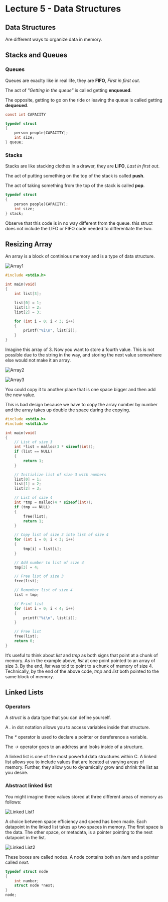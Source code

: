 # Lecture 5 - Data Structures

## Data Structures

Are different ways to organize data in memory.

## Stacks and Queues

### Queues

Queues are exaclty like in real life, they are **FIFO**, *First in first out*.

The act of *"Getting in the queue"* is called getting **enqueued**.

The opposite, getting to go on the ride or leaving the queue is called getting **dequeued**.

```c
const int CAPACITY

typedef struct
{
    person people[CAPACITY];
    int size;
} queue;
```

### Stacks

Stacks are like stacking clothes in a drawer, they are **LIFO**, *Last in first out*.

The act of putting something on the top of the stack is called **push**.

The act of taking something from the top of the stack is called **pop**.

```c
typedef struct
{
    person people[CAPACITY];
    int size;
} stack;
```

Observe that this code is in no way different from the queue. this struct does not include the LIFO or FIFO code needed to differentiate the two.

## Resizing Array

An array is a block of continious memory and is a type of data structure.

![Array1](image.png)

```c
#include <stdio.h>

int main(void)
{
    int list[3];

    list[0] = 1;
    list[1] = 2;
    list[2] = 3;

    for (int i = 0; i < 3; i++)
    {
        printf("%i\n", list[i]);
    }
}
```

Imagine this array of 3. Now you want to store a fourth value. This is not possible due to the string in the way, and storing the next value somewhere else would not make it an array.

![Array2](image-1.png)

![Array3](image-2.png)

You could copy it to another place that is one space bigger and then add the new value.

This is bad design because we have to copy the array number by number and the array takes up double the space during the copying.

```c
#include <stdio.h>
#include <stdlib.h>

int main(void)
{
    // List of size 3
    int *list = malloc(3 * sizeof(int));
    if (list == NULL)
    {
        return 1;
    }

    // Initialize list of size 3 with numbers
    list[0] = 1;
    list[1] = 2;
    list[2] = 3;

    // List of size 4
    int *tmp = malloc(4 * sizeof(int));
    if (tmp == NULL)
    {
        free(list);
        return 1;
    }

    // Copy list of size 3 into list of size 4
    for (int i = 0; i < 3; i++)
    {
        tmp[i] = list[i];
    }

    // Add number to list of size 4
    tmp[3] = 4;

    // Free list of size 3
    free(list);

    // Remember list of size 4
    list = tmp;

    // Print list
    for (int i = 0; i < 4; i++)
    {
        printf("%i\n", list[i]);
    }

    // Free list
    free(list);
    return 0;
}
```

It’s useful to think about *list* and *tmp* as both signs that point at a chunk of memory. As in the example above, *list* at one point pointed to an array of size 3. By the end, *list* was told to point to a chunk of memory of size 4. Technically, by the end of the above code, *tmp* and *list* both pointed to the same block of memory.

## Linked Lists

### Operators

A *struct* is a data type that you can define yourself.

A *.* in dot notation allows you to access variables inside that structure.

The *\** operator is used to declare a pointer or dereference a variable.

The *->* operator goes to an address and looks inside of a structure.

A linked list is one of the most powerful data structures within C. A linked list allows you to include values that are located at varying areas of memory. Further, they allow you to dynamically grow and shrink the list as you desire.

### Abstract linked list

You might imagine three values stored at three different areas of memory as follows:

![Linked List1](image-3.png)

A choice between space efficiency and speed has been made. Each datapoint in the linked list takes up two spaces in memory. The first space is the data. The other space, or metadata, is a pointer pointing to the next datapoint in the list.

![Linked List2](image-4.png)

These boxes are called nodes. A node contains both an *item* and a pointer called *next*.

```c
typedef struct node
{
    int number;
    struct node *next;
}
node;
```
